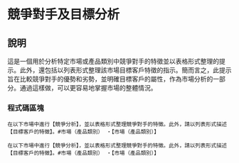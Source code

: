 # 競爭對手及目標分析

## 說明
這是一個用於分析特定市場或產品類別中競爭對手的特徵並以表格形式整理的提示。此外，還包括以列表形式整理該市場目標客戶特徵的指示。簡而言之，此提示旨在比較競爭對手的優勢和劣勢，並明確目標客戶的屬性，作為市場分析的一部分。通過這樣做，可以更容易地掌握市場的整體情況。

### 程式碼區塊
```plaintext
在以下市場中進行【競爭分析】，並以表格形式整理競爭對手的特徵。此外，請以列表形式描述【目標客戶的特徵】。#市場（產品類別） ・【市場（產品類別）】
```

```plaintext
在以下市場中進行【競爭分析】，並以表格形式整理競爭對手的特徵。此外，請以列表形式描述【目標客戶的特徵】。#市場（產品類別） ・【市場（產品類別）】
```
